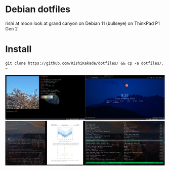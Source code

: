 # Debian dotfiles
rishi at moon look at grand canyon on Debian 11 (bullseye) on ThinkPad P1 Gen 2

# Install
	git clone https://github.com/RishiKakade/dotfiles/ && cp -a dotfiles/. ~

![Screenshot](https://github.com/RishiKakade/dotfiles/blob/main/screen1.png)
![Screenshot](https://github.com/RishiKakade/dotfiles/blob/main/screen2.png)

